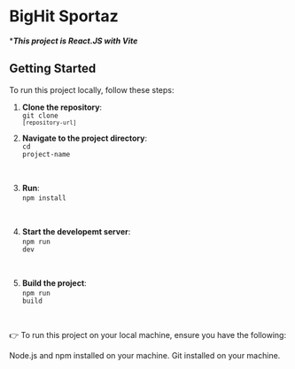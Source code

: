 # BigHit Sportaz

****This project is React.JS with Vite***

## Getting Started

To run this project locally, follow these steps:

1. **Clone the repository**:<br/>
<code>git clone `[repository-url]`</code>
   <br/>

2. **Navigate to the project directory**:<br/>
<code>cd project-name</code>
<br/>

3. **Run**:<br/>
<code>npm install</code>
<br/>

4. **Start the developemt server**:<br/>
<code>npm run dev</code>
<br/>

5. **Build the project**:<br/>
<code>npm run build</code>
<br/>


👉 To run this project on your local machine, ensure you have the following:

Node.js and npm installed on your machine.
Git installed on your machine.
